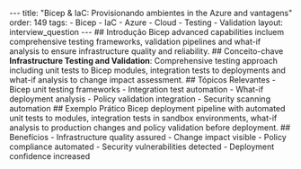 --- title: "Bicep & IaC: Provisionando ambientes in the Azure and vantagens" order: 149 tags: - Bicep - IaC - Azure - Cloud - Testing - Validation layout: interview_question --- ## Introdução Bicep advanced capabilities incluem comprehensive testing frameworks, validation pipelines and what-if analysis to ensure infrastructure quality and reliability. ## Conceito-chave **Infrastructure Testing and Validation**: Comprehensive testing approach including unit tests to Bicep modules, integration tests to deployments and what-if analysis to change impact assessment. ## Tópicos Relevantes - Bicep unit testing frameworks - Integration test automation - What-if deployment analysis - Policy validation integration - Security scanning automation ## Exemplo Prático Bicep deployment pipeline with automated unit tests to modules, integration tests in sandbox environments, what-if analysis to production changes and policy validation before deployment. ## Benefícios - Infrastructure quality assured - Change impact visible - Policy compliance automated - Security vulnerabilities detected - Deployment confidence increased